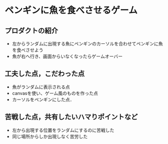 # ペンギンに魚を食べさせるゲーム

## プロダクトの紹介

- 左からランダムに出現する魚にペンギンのカーソルを合わせてペンギンに魚を食べさせよう
- 魚が右へ行き、画面からいなくなったらゲームオーバー

## 工夫した点，こだわった点

- 魚がランダムに表示される点
- canvasを使い、ゲーム風のものを作った点
- カーソルをペンギンにした点．

## 苦戦した点，共有したいハマりポイントなど

- 左から出現する位置をランダムにするのに苦戦した
- 同じ場所からしか出現しなく苦労した

